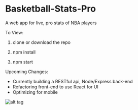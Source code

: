 # Basketball-Stats-Pro
A web app for live, pro stats of NBA players

To View:

1) clone or download the repo

2) npm install

3) npm start

Upcoming Changes:
- Currently building a RESTful api, Node/Express back-end
- Refactoring front-end to use React for UI
- Optimizing for mobile

![alt tag](https://raw.github.com/Jaellen/Basketball-Stats-Pro/tree/master/src/img/screenshot.png)
